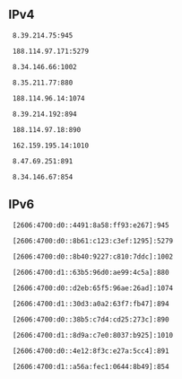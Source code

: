 ## IPv4
```
 8.39.214.75:945
```
```
 188.114.97.171:5279
```
```
 8.34.146.66:1002
```
```
 8.35.211.77:880
```
```
 188.114.96.14:1074
```
```
 8.39.214.192:894
```
```
 188.114.97.18:890
```
```
 162.159.195.14:1010
```
```
 8.47.69.251:891
```
```
 8.34.146.67:854
```

## IPv6
```
 [2606:4700:d0::4491:8a58:ff93:e267]:945
```
```
 [2606:4700:d0::8b61:c123:c3ef:1295]:5279
```
```
 [2606:4700:d0::8b40:9227:c810:7ddc]:1002
```
```
 [2606:4700:d1::63b5:96d0:ae99:4c5a]:880
```
```
 [2606:4700:d0::d2eb:65f5:96ae:26ad]:1074
```
```
 [2606:4700:d1::30d3:a0a2:63f7:fb47]:894
```
```
 [2606:4700:d0::38b5:c7d4:cd25:273c]:890
```
```
 [2606:4700:d1::8d9a:c7e0:8037:b925]:1010
```
```
 [2606:4700:d0::4e12:8f3c:e27a:5cc4]:891
```
```
 [2606:4700:d1::a56a:fec1:0644:8b49]:854
```
